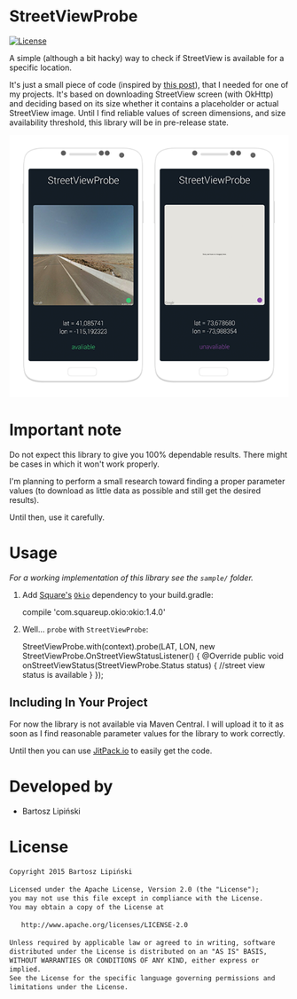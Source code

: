 StreetViewProbe
===============

[![License](https://img.shields.io/github/license/blipinsk/FlippableStackView.svg?style=flat)](https://www.apache.org/licenses/LICENSE-2.0)

A simple (although a bit hacky) way to check if StreetView is available for a specific location.

It's just a small piece of code (inspired by [this post](http://stackoverflow.com/a/25059956/1993204)), that I needed for one of my projects.
It's based on downloading StreetView screen (with OkHttp) and deciding based on its size whether it contains a placeholder or actual StreetView image.
Until I find reliable values of screen dimensions, and size availability threshold, this library will be in pre-release state.

![ ](/StreetViewProbe.png)

Important note
==============

Do not expect this library to give you 100% dependable results. There might be cases in which it won't work properly.

I'm planning to perform a small research toward finding a proper parameter values (to download as little data as possible and still get the desired results).

Until then, use it carefully.

Usage
=====
*For a working implementation of this library see the `sample/` folder.*

  1. Add [Square's](https://github.com/square) [`Okio`](https://github.com/square/okio) dependency to your build.gradle:

        compile 'com.squareup.okio:okio:1.4.0'

  2. Well... `probe` with `StreetViewProbe`:

        StreetViewProbe.with(context).probe(LAT, LON, new StreetViewProbe.OnStreetViewStatusListener() {
            @Override
            public void onStreetViewStatus(StreetViewProbe.Status status) {
                //street view status is available
            }
        });


Including In Your Project
-------------------------
For now the library is not available via Maven Central.
I will upload it to it as soon as I find reasonable parameter values for the library to work correctly.

Until then you can use [JitPack.io](https://jitpack.io/) to easily get the code.

Developed by
==========
 * Bartosz Lipiński

License
======

    Copyright 2015 Bartosz Lipiński
    
    Licensed under the Apache License, Version 2.0 (the "License");
    you may not use this file except in compliance with the License.
    You may obtain a copy of the License at

       http://www.apache.org/licenses/LICENSE-2.0

    Unless required by applicable law or agreed to in writing, software
    distributed under the License is distributed on an "AS IS" BASIS,
    WITHOUT WARRANTIES OR CONDITIONS OF ANY KIND, either express or implied.
    See the License for the specific language governing permissions and
    limitations under the License.
